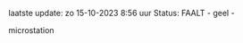 laatste update: 
zo 15-10-2023  8:56   uur 
Status: FAALT - geel - 
<div class="service Y">microstation</div>
